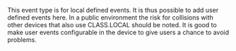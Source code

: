 This event type is for local defined events. It is thus possible to add user defined events here. In a public environment the risk for collisions with other devices that also use CLASS.LOCAL should be noted. It is good to make user events configurable in the device to give users a chance to avoid problems.
